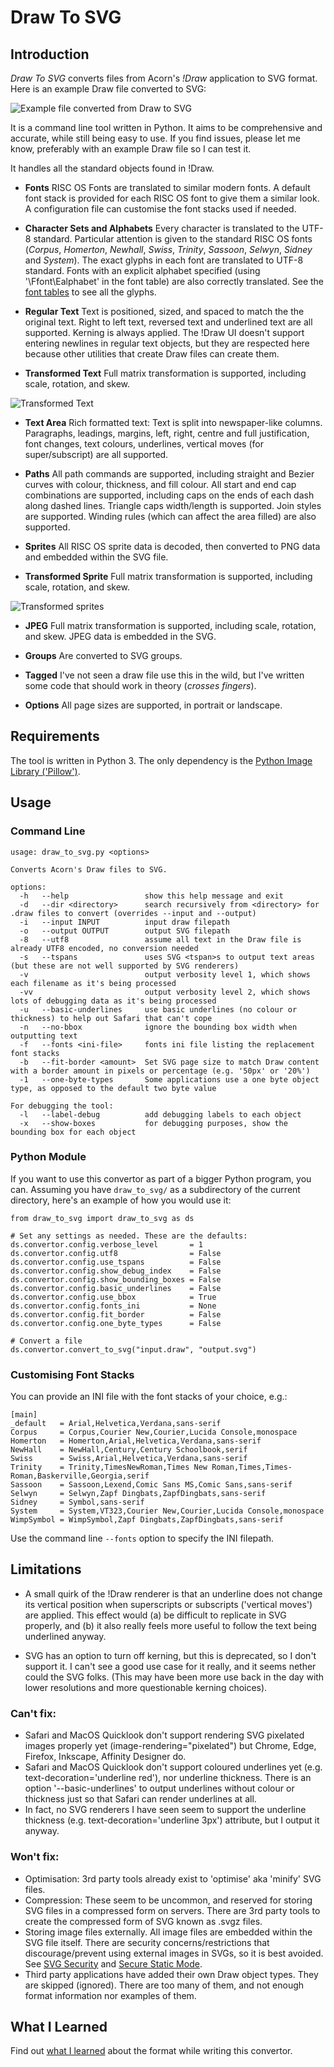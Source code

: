 # Draw To SVG

## Introduction

*Draw To SVG* converts files from Acorn's *!Draw* application to SVG format. Here is an example Draw file converted to SVG:

![Example file converted from Draw to SVG](assets/DrawDemo.svg)

It is a command line tool written in Python. It aims to be comprehensive and accurate, while still being easy to use. If you find issues, please let me know, preferably with an example Draw file so I can test it.

It handles all the standard objects found in !Draw.

+ **Fonts** RISC OS Fonts are translated to similar modern fonts. A default font stack is provided for each RISC OS font to give them a similar look. A  configuration file can customise the font stacks used if needed.

+ **Character Sets and Alphabets** Every character is translated to the UTF-8 standard. Particular attention is given to the standard RISC OS fonts (*Corpus*, *Homerton*, *Newhall*, *Swiss*, *Trinity*, *Sassoon*, *Selwyn*, *Sidney* and *System*). The exact glyphs in each font are translated to UTF-8 standard. Fonts with an explicit alphabet specified (using '\Ffont\Ealphabet' in the font table) are also correctly translated. See the [font tables](insights/fonts.md) to see all the glyphs.

+ **Regular Text** Text is positioned, sized, and spaced to match the the original text. Right to left text, reversed text and underlined text are all supported. Kerning is always applied. The !Draw UI doesn't support entering newlines in regular text objects, but they are respected here because other utilities that create Draw files can create them.

+ **Transformed Text** Full matrix transformation is supported, including scale, rotation, and skew.

![Transformed Text](insights/assets/rect2.draw.svg)

+ **Text Area** Rich formatted text: Text is split into newspaper-like columns. Paragraphs, leadings, margins, left, right, centre and full justification, font changes, text colours, underlines, vertical moves (for super/subscript) are all supported.

+ **Paths** All path commands are supported, including straight and Bezier curves with colour, thickness, and fill colour. All start and end cap combinations are supported, including caps on the ends of each dash along dashed lines. Triangle caps width/length is supported. Join styles are supported. Winding rules (which can affect the area filled) are also supported.

+ **Sprites** All RISC OS sprite data is decoded, then converted to PNG data and embedded within the SVG file.

+ **Transformed Sprite** Full matrix transformation is supported, including scale, rotation, and skew.

![Transformed sprites](insights/assets/dpi.draw.svg)

+ **JPEG** Full matrix transformation is supported, including scale, rotation, and skew. JPEG data is embedded in the SVG.

+ **Groups** Are converted to SVG groups.

+ **Tagged** I've not seen a draw file use this in the wild, but I've written some code that should work in theory (*crosses fingers*).

+ **Options** All page sizes are supported, in portrait or landscape.

## Requirements
The tool is written in Python 3. The only dependency is the [Python Image Library ('Pillow')](https://pillow.readthedocs.io/en/latest/installation.html).

## Usage

### Command Line
```
usage: draw_to_svg.py <options>

Converts Acorn's Draw files to SVG.

options:
  -h   --help                 show this help message and exit
  -d   --dir <directory>      search recursively from <directory> for .draw files to convert (overrides --input and --output)
  -i   --input INPUT          input draw filepath
  -o   --output OUTPUT        output SVG filepath
  -8   --utf8                 assume all text in the Draw file is already UTF8 encoded, no conversion needed
  -s   --tspans               uses SVG <tspan>s to output text areas (but these are not well supported by SVG renderers)
  -v                          output verbosity level 1, which shows each filename as it's being processed
  -vv                         output verbosity level 2, which shows lots of debugging data as it's being processed
  -u   --basic-underlines     use basic underlines (no colour or thickness) to help out Safari that can't cope
  -n   --no-bbox              ignore the bounding box width when outputting text
  -f   --fonts <ini-file>     fonts ini file listing the replacement font stacks
  -b   --fit-border <amount>  Set SVG page size to match Draw content with a border amount in pixels or percentage (e.g. '50px' or '20%')
  -1   --one-byte-types       Some applications use a one byte object type, as opposed to the default two byte value

For debugging the tool:
  -l   --label-debug          add debugging labels to each object
  -x   --show-boxes           for debugging purposes, show the bounding box for each object
```

### Python Module

If you want to use this convertor as part of a bigger Python program, you can. Assuming you have ```draw_to_svg/``` as a subdirectory of the current directory, here's an example of how you would use it:

```
from draw_to_svg import draw_to_svg as ds

# Set any settings as needed. These are the defaults:
ds.convertor.config.verbose_level       = 1
ds.convertor.config.utf8                = False
ds.convertor.config.use_tspans          = False
ds.convertor.config.show_debug_index    = False
ds.convertor.config.show_bounding_boxes = False
ds.convertor.config.basic_underlines    = False
ds.convertor.config.use_bbox            = True
ds.convertor.config.fonts_ini           = None
ds.convertor.config.fit_border          = False
ds.convertor.config.one_byte_types      = False

# Convert a file
ds.convertor.convert_to_svg("input.draw", "output.svg")
```

### Customising Font Stacks
You can provide an INI file with the font stacks of your choice, e.g.:

```
[main]
_default   = Arial,Helvetica,Verdana,sans-serif
Corpus     = Corpus,Courier New,Courier,Lucida Console,monospace
Homerton   = Homerton,Arial,Helvetica,Verdana,sans-serif
NewHall    = NewHall,Century,Century Schoolbook,serif
Swiss      = Swiss,Arial,Helvetica,Verdana,sans-serif
Trinity    = Trinity,TimesNewRoman,Times New Roman,Times,Times-Roman,Baskerville,Georgia,serif
Sassoon    = Sassoon,Lexend,Comic Sans MS,Comic Sans,sans-serif
Selwyn     = Selwyn,Zapf Dingbats,ZapfDingbats,sans-serif
Sidney     = Symbol,sans-serif
System     = System,VT323,Courier New,Courier,Lucida Console,monospace
WimpSymbol = WimpSymbol,Zapf Dingbats,ZapfDingbats,sans-serif
```

Use the command line ```--fonts``` option to specify the INI filepath.

## Limitations

* A small quirk of the !Draw renderer is that an underline does not change its vertical position when superscripts or subscripts ('vertical moves') are applied. This effect would (a) be difficult to replicate in SVG properly, and (b) it also really feels more useful to follow the text being underlined anyway.

* SVG has an option to turn off kerning, but this is deprecated, so I don't support it. I can't see a good use case for it really, and it seems nether could the SVG folks. (This may have been more use back in the day with lower resolutions and more questionable kerning choices).

### Can't fix:

* Safari and MacOS Quicklook don't support rendering SVG pixelated images properly yet (image-rendering="pixelated") but Chrome, Edge, Firefox, Inkscape, Affinity Designer do.
* Safari and MacOS Quicklook don't support coloured underlines yet (e.g. text-decoration='underline red'), nor underline thickness. There is an option '--basic-underlines' to output underlines without colour or thickness just so that Safari can render underlines at all.
* In fact, no SVG renderers I have seen seem to support the underline thickness (e.g. text-decoration='underline 3px') attribute, but I output it anyway.

### Won't fix:

* Optimisation: 3rd party tools already exist to 'optimise' aka 'minify' SVG files.
* Compression: These seem to be uncommon, and reserved for storing SVG files in a compressed form on servers. There are 3rd party tools to create the compressed form of SVG known as .svgz files.
* Storing image files externally. All image files are embedded within the SVG file itself. There are security concerns/restrictions that discourage/prevent using external images in SVGs, so it is best avoided. See [SVG Security](https://www.w3.org/wiki/SVG_Security) and [Secure Static Mode](https://www.w3.org/TR/SVG/conform.html#secure-static-mode).
* Third party applications have added their own Draw object types. They are skipped (ignored). There are too many of them, and not enough format information nor examples of them.

## What I Learned

Find out [what I learned](insights/insights.md) about the format while writing this convertor.
